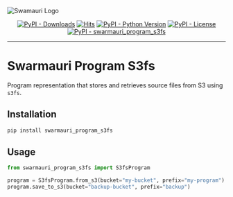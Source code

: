![Swamauri Logo](https://res.cloudinary.com/dbjmpekvl/image/upload/v1730099724/Swarmauri-logo-lockup-2048x757_hww01w.png)

<p align="center">
    <a href="https://pypi.org/project/swarmauri_program_s3fs/">
        <img src="https://img.shields.io/pypi/dm/swarmauri_program_s3fs" alt="PyPI - Downloads"/></a>
    <a href="https://hits.sh/github.com/swarmauri/swarmauri-sdk/tree/master/pkgs/standards/swarmauri_program_s3fs/">
        <img alt="Hits" src="https://hits.sh/github.com/swarmauri/swarmauri-sdk/tree/master/pkgs/standards/swarmauri_program_s3fs.svg"/></a>
    <a href="https://pypi.org/project/swarmauri_program_s3fs/">
        <img src="https://img.shields.io/pypi/pyversions/swarmauri_program_s3fs" alt="PyPI - Python Version"/></a>
    <a href="https://pypi.org/project/swarmauri_program_s3fs/">
        <img src="https://img.shields.io/pypi/l/swarmauri_program_s3fs" alt="PyPI - License"/></a>
    <a href="https://pypi.org/project/swarmauri_program_s3fs/">
        <img src="https://img.shields.io/pypi/v/swarmauri_program_s3fs?label=swarmauri_program_s3fs&color=green" alt="PyPI - swarmauri_program_s3fs"/></a>
</p>

---

# Swarmauri Program S3fs

Program representation that stores and retrieves source files from S3 using `s3fs`.

## Installation

```bash
pip install swarmauri_program_s3fs
```

## Usage

```python
from swarmauri_program_s3fs import S3fsProgram

program = S3fsProgram.from_s3(bucket="my-bucket", prefix="my-program")
program.save_to_s3(bucket="backup-bucket", prefix="backup")
```
